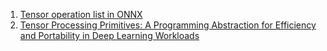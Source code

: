 1. [Tensor operation list in ONNX](https://github.com/onnx/onnx/blob/master/docs/Operators.md)
1. [Tensor Processing Primitives: A Programming Abstraction for Efficiency and Portability in Deep Learning Workloads](https://arxiv.org/pdf/2104.05755.pdf)
